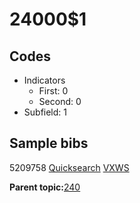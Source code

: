 # 24000$1

## Codes

-   Indicators
    -   First: 0
    -   Second: 0
-   Subfield: 1

## Sample bibs

5209758 [Quicksearch](https://search.library.yale.edu/catalog/5209758) [VXWS](http://prodorbis.library.yale.edu:7014/vxws/GetHoldingsService?bibId=5209758)

**Parent topic:**[240](../../tags/240/240.md)


